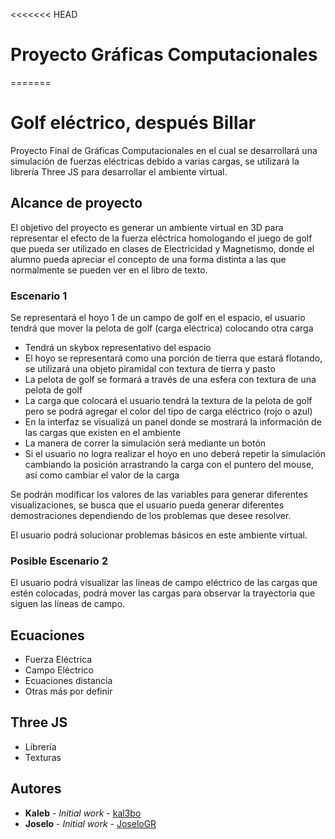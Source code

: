 <<<<<<< HEAD
# Proyecto Gráficas Computacionales
=======
# Golf eléctrico, después Billar

Proyecto Final de Gráficas Computacionales en el cual se desarrollará una simulación de fuerzas eléctricas debido a varias cargas, se utilizará la librería Three JS para desarrollar el ambiente virtual.

## Alcance de proyecto

El objetivo del proyecto es generar un ambiente virtual en 3D para representar el efecto de la fuerza eléctrica homologando el juego de golf que pueda ser utilizado en clases de Electricidad y Magnetismo, donde el alumno pueda apreciar el concepto de una forma distinta a las que normalmente se pueden ver en el libro de texto.

### Escenario 1

Se representará el hoyo 1 de un campo de golf en el espacio, el usuario tendrá que mover la pelota de golf (carga eléctrica) colocando otra carga
- Tendrá un skybox representativo del espacio
- El hoyo se representará como una porción de tierra que estará flotando, se utilizará una objeto piramidal con textura de tierra y pasto
- La pelota de golf se formará a través de una esfera con textura de una pelota de golf
- La carga que colocará el usuario tendrá la textura de la pelota de golf pero se podrá agregar el color del tipo de carga eléctrico (rojo o azul)
- En la interfaz se visualizá un panel donde se mostrará la información de las cargas que existen en el ambiente
- La manera de correr la simulación será mediante un botón
- Si el usuario no logra realizar el hoyo en uno deberá repetir la simulación cambiando la posición arrastrando la carga con el puntero del mouse, así como cambiar el valor de la carga


Se podrán modificar los valores de las variables para generar diferentes visualizaciones, se busca que el usuario pueda generar diferentes demostraciones dependiendo de los problemas que desee resolver.

El usuario podrá solucionar problemas básicos en este ambiente virtual.

### Posible Escenario 2

El usuario podrá visualizar las líneas de campo eléctrico de las cargas que estén colocadas, podrá mover las cargas para observar la trayectoria que siguen las líneas de campo.

## Ecuaciones

- Fuerza Eléctrica
- Campo Eléctrico
- Ecuaciones distancia
- Otras más por definir

## Three JS

- Librería
- Texturas

## Autores

* **Kaleb** - *Initial work* - [kal3bo](https://github.com/kal3bo)
* **Joselo** - *Initial work* - [JoseloGR](https://github.com/JoseloGR)